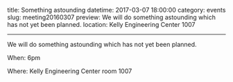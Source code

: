 title: Something astounding
datetime: 2017-03-07 18:00:00
category: events
slug: meeting20160307
preview: We will do something astounding which has not yet been planned.
location: Kelly Engineering Center 1007

---

We will do something astounding which has not yet been planned.

When: 6pm

Where: Kelly Engineering Center room 1007

